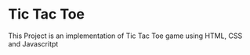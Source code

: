 # Tic Tac Toe 
This Project is an implementation of Tic Tac Toe game using HTML, CSS and Javascritpt 

